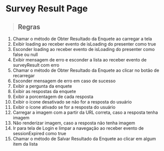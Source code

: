 # Survey Result Page

> ## Regras
1.  Chamar o método de Obter Resultado da Enquete ao carregar a tela
2.  Exibir loading ao receber evento de isLoading do presenter como true
3.  Esconder loading ao receber evento de isLoading do presenter como false ou null
4.  Exibir mensagem de erro e esconder a lista ao receber evento de surveyResult com erro
5.  Chamar o método de Obter Resultado da Enquete ao clicar no botão de recarregar
6.  Esconder mensagem de erro em caso de sucesso
7.  Exibir a pergunta da enquete
8.  Exibir as respostas da enquete
9.  Exibir a porcentagem de cada resposta
10.  Exibir o ícone desativado se não for a resposta do usuário
11.  Exibir o ícone ativado se for a resposta do usuário
12.  Carregar a imagem com a partir da URL correta, caso a resposta tenha imagem
13.  Não renderizar imagem, caso a resposta não tenha imagem
14.  Ir para tela de Login e limpar a navegação ao receber evento de sessionExpired como true
15.  Chamar o método de Salvar Resultado da Enquete ao clicar em algum item da lista